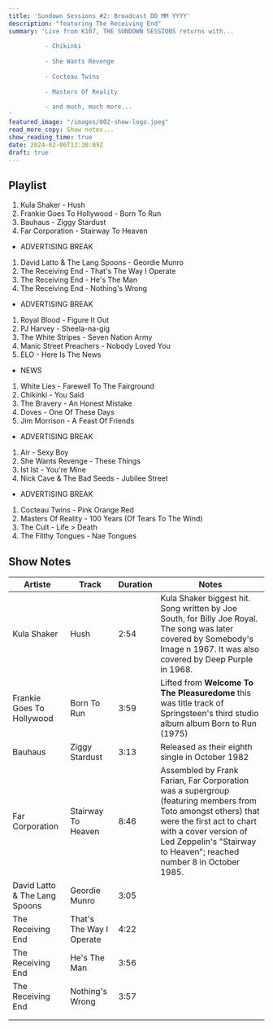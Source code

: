 ```yaml
---
title: 'Sundown Sessions #2: Broadcast DD MM YYYY'
description: "featuring The Receiving End"
summary: 'Live from K107, THE SUNDOWN SESSIONS returns with...
 
          - Chikinki
                    
          - She Wants Revenge
          
          - Cocteau Twins
          
          - Masters Of Reality
          
          - and much, much more...
'
featured_image: "/images/002-show-logo.jpeg"
read_more_copy: Show notes...
show_reading_time: true
date: 2024-02-06T13:30:09Z
draft: true
---
```


## Playlist

1. Kula Shaker - Hush
2. Frankie Goes To Hollywood - Born To Run
3. Bauhaus - Ziggy Stardust
4. Far Corporation - Stairway To Heaven

- ADVERTISING BREAK

1. David Latto & The Lang Spoons - Geordie Munro
2. The Receiving End - That's The Way I Operate
3. The Receiving End - He's The Man
4. The Receiving End - Nothing's Wrong

- ADVERTISING BREAK

1. Royal Blood - Figure It Out
2. PJ Harvey - Sheela-na-gig
3. The White Stripes - Seven Nation Army
4. Manic Street Preachers - Nobody Loved You
5. ELO - Here Is The News

- NEWS

1. White Lies - Farewell To The Fairground
2. Chikinki - You Said
3. The Bravery - An Honest Mistake
4. Doves - One Of These Days
5. Jim Morrison - A Feast Of Friends

- ADVERTISING BREAK

1. Air - Sexy Boy
2. She Wants Revenge - These Things
3. Ist Ist - You're Mine
4. Nick Cave & The Bad Seeds - Jubilee Street

- ADVERTISING BREAK

1. Cocteau Twins - Pink Orange Red
2. Masters Of Reality - 100 Years (Of Tears To The Wind)
3. The Cult - Life > Death
4. The Filthy Tongues - Nae Tongues


## Show Notes

| Artiste | Track | Duration | Notes |
| ---- | ---- | ---- | ---- |
| Kula Shaker | Hush | 2:54 | Kula Shaker biggest hit.  Song written by Joe South, for Billy Joe Royal. The song was later covered by Somebody's Image n 1967. It was also covered by Deep Purple in 1968. |
| Frankie Goes To Hollywood | Born To Run | 3:59 | Lifted from **Welcome To The Pleasuredome** this was title track of Springsteen's third studio album album Born to Run (1975) |
| Bauhaus | Ziggy Stardust | 3:13 | Released as their eighth single in October 1982 |
| Far Corporation | Stairway To Heaven | 8:46 | Assembled by Frank Farian, Far Corporation was a supergroup (featuring members from Toto amongst others) that were the first act to chart with a cover version of Led Zeppelin's "Stairway to Heaven"; reached number 8 in October 1985. |
| David Latto & The Lang Spoons | Geordie Munro | 3:05 |  |
| The Receiving End | That's The Way I Operate | 4:22 |  |
| The Receiving End | He's The Man | 3:56 |  |
| The Receiving End | Nothing's Wrong | 3:57 |  |
|  |  |  |  |
|  |  |  |  |

